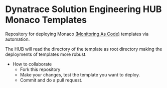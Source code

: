 # Dynatrace Solution Engineering HUB Monaco Templates

Repository for deploying Monaco [(Monitoring As Code)](https://github.com/dynatrace-oss/dynatrace-monitoring-as-code) templates via automation. 

The HUB will read the directory of the template as root directory making the deployments of templates more robust.

- How to collaborate
  - Fork this repository
  - Make your changes, test the template you want to deploy.
  - Commit and do a pull request.

